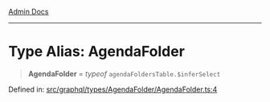 [Admin Docs](/)

***

# Type Alias: AgendaFolder

> **AgendaFolder** = *typeof* `agendaFoldersTable.$inferSelect`

Defined in: [src/graphql/types/AgendaFolder/AgendaFolder.ts:4](https://github.com/PurnenduMIshra129th/talawa-api/blob/4d9be178e903c8bd2778a802379c92eee9a2afdf/src/graphql/types/AgendaFolder/AgendaFolder.ts#L4)
